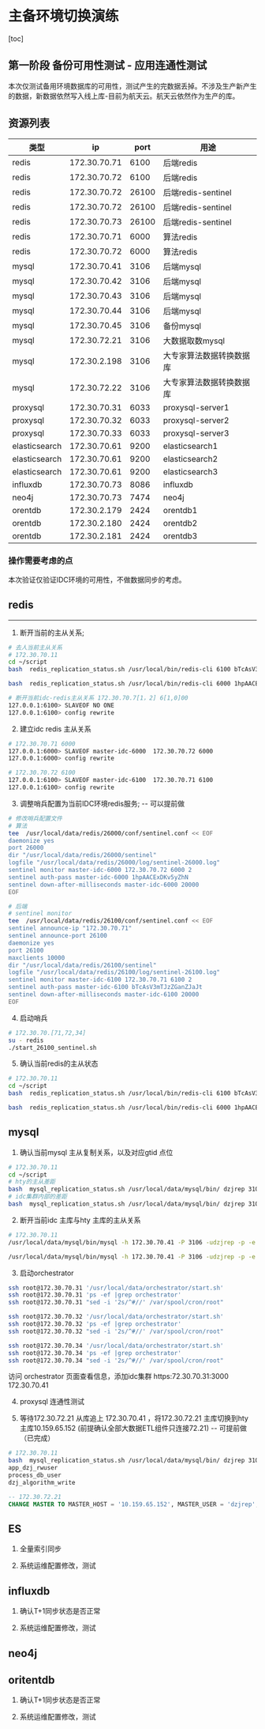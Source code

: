 
# 主备环境切换演练

[toc]

## 第一阶段 备份可用性测试 - 应用连通性测试

本次仅测试备用环境数据库的可用性，测试产生的完数据丢掉。不涉及生产新产生的数据，新数据依然写入线上库-目前为航天云。航天云依然作为生产的库。


## 资源列表

| 类型 | ip | port | 用途 | 
| -- | -- | -- | -- |
| redis | 172.30.70.71 | 6100 | 后端redis |  |  
| redis | 172.30.70.72 | 6100 | 后端redis |
| redis | 172.30.70.72 | 26100 | 后端redis-sentinel |
| redis | 172.30.70.72 | 26100 | 后端redis-sentinel |
| redis | 172.30.70.73 | 26100 | 后端redis-sentinel |
| redis | 172.30.70.71 | 6000 | 算法redis |
| redis | 172.30.70.72 | 6000 | 算法redis |
| mysql | 172.30.70.41 | 3106 | 后端mysql |
| mysql | 172.30.70.42 | 3106 | 后端mysql |
| mysql | 172.30.70.43 | 3106 | 后端mysql |
| mysql | 172.30.70.44 | 3106 | 后端mysql |
| mysql | 172.30.70.45 | 3106 | 备份mysql |
| mysql | 172.30.72.21 | 3106 | 大数据取数mysql |
| mysql | 172.30.2.198 | 3106 | 大专家算法数据转换数据库 |
| mysql | 172.30.72.22 | 3106 | 大专家算法数据转换数据库 |
| proxysql | 172.30.70.31 | 6033 | proxysql-server1 |
| proxysql | 172.30.70.32 | 6033 | proxysql-server2 |
| proxysql | 172.30.70.33 | 6033 | proxysql-server3 |
| elasticsearch | 172.30.70.61 | 9200 | elasticsearch1 |
| elasticsearch | 172.30.70.61 | 9200 | elasticsearch2 |
| elasticsearch | 172.30.70.61 | 9200 | elasticsearch3 |
| influxdb | 172.30.70.73 | 8086 | influxdb |
| neo4j | 172.30.70.73 | 7474 |  neo4j | 
| orentdb | 172.30.2.179 | 2424 | orentdb1 |
| orentdb | 172.30.2.180 | 2424 | orentdb2 |
| orentdb | 172.30.2.181 | 2424 | orentdb3 |

### 操作需要考虑的点

本次验证仅验证IDC环境的可用性，不做数据同步的考虑。  

## redis

---

1. 断开当前的主从关系;

```bash
# 去人当前主从关系
# 172.30.70.11 
cd ~/script
bash  redis_replication_status.sh /usr/local/bin/redis-cli 6100 bTcAsV3mTJzZGanZJaJt 172.30.70.71 172.30.70.72

bash  redis_replication_status.sh /usr/local/bin/redis-cli 6000 1hpAACExDKv5yZhN 172.30.70.71 172.30.70.72
```

```bash
# 断开当前idc-redis主从关系 172.30.70.7[1，2] 6[1,0]00
127.0.0.1:6100> SLAVEOF NO ONE
127.0.0.1:6100> config rewrite
```

2. 建立idc redis 主从关系
   
```bash
# 172.30.70.71 6000
127.0.0.1:6000> SLAVEOF master-idc-6000  172.30.70.72 6000
127.0.0.1:6000> config rewrite

# 172.30.70.72 6100
127.0.0.1:6100> SLAVEOF master-idc-6100  172.30.70.71 6100
127.0.0.1:6100> config rewrite
```

3. 调整哨兵配置为当前IDC环境redis服务; -- 可以提前做

```bash
# 修改哨兵配置文件
# 算法
tee  /usr/local/data/redis/26000/conf/sentinel.conf << EOF
daemonize yes
port 26000
dir "/usr/local/data/redis/26000/sentinel"
logfile "/usr/local/data/redis/26000/log/sentinel-26000.log"
sentinel monitor master-idc-6000 172.30.70.72 6000 2
sentinel auth-pass master-idc-6000 1hpAACExDKv5yZhN
sentinel down-after-milliseconds master-idc-6000 20000
EOF

# 后端
# sentinel monitor 
tee  /usr/local/data/redis/26100/conf/sentinel.conf << EOF
sentinel announce-ip "172.30.70.71"
sentinel announce-port 26100
daemonize yes
port 26100
maxclients 10000
dir "/usr/local/data/redis/26100/sentinel"
logfile "/usr/local/data/redis/26100/log/sentinel-26100.log"
sentinel monitor master-idc-6100 172.30.70.71 6100 2
sentinel auth-pass master-idc-6100 bTcAsV3mTJzZGanZJaJt
sentinel down-after-milliseconds master-idc-6100 20000
EOF
```

4. 启动哨兵

```bash
# 172.30.70.[71,72,34]
su - redis 
./start_26100_sentinel.sh
```

5. 确认当前redis的主从状态

```bash
# 172.30.70.11 
cd ~/script
bash  redis_replication_status.sh /usr/local/bin/redis-cli 6100 bTcAsV3mTJzZGanZJaJt 172.30.70.71 172.30.70.72

bash  redis_replication_status.sh /usr/local/bin/redis-cli 6000 1hpAACExDKv5yZhN 172.30.70.71 172.30.70.72
```


## mysql 

1. 确认当前mysql 主从复制关系，以及对应gtid 点位

```bash
# 172.30.70.11 
cd ~/script
# hty的主从差距
bash  mysql_replication_status.sh /usr/local/data/mysql/bin/ dzjrep 3106 10.159.65.152 172.30.70.41
# idc集群内部的差距 
bash  mysql_replication_status.sh /usr/local/data/mysql/bin/ dzjrep 3106 172.30.70.41 172.30.70.42 172.30.70.43 172.30.70.44 172.30.70.45 172.30.72.21
```

2. 断开当前idc 主库与hty 主库的主从关系

```bash
# 172.30.70.11 
/usr/local/data/mysql/bin/mysql -h 172.30.70.41 -P 3106 -udzjrep -p -e "show slave status;"

/usr/local/data/mysql/bin/mysql -h 172.30.70.41 -P 3106 -udzjrep -p -e "stop slave;"
```

3. 启动orchestrator

```bash
ssh root@172.30.70.31 '/usr/local/data/orchestrator/start.sh'
ssh root@172.30.70.31 'ps -ef |grep orchestrator'
ssh root@172.30.70.31 "sed -i '2s/^#//' /var/spool/cron/root"

ssh root@172.30.70.32 '/usr/local/data/orchestrator/start.sh'
ssh root@172.30.70.32 'ps -ef |grep orchestrator'
ssh root@172.30.70.32 "sed -i '2s/^#//' /var/spool/cron/root"

ssh root@172.30.70.34 '/usr/local/data/orchestrator/start.sh'
ssh root@172.30.70.34 'ps -ef |grep orchestrator'
ssh root@172.30.70.34 "sed -i '2s/^#//' /var/spool/cron/root"
```

访问 orchestrator 页面查看信息，添加idc集群
https:72.30.70.31:3000  
172.30.70.41   

4. proxysql 连通性测试


5. 等待172.30.72.21 从库追上 172.30.70.41 ，将172.30.72.21 主库切换到hty 主库10.159.65.152 (前提确认全部大数据ETL组件只连接72.21) -- 可提前做（已完成） 

```bash
# 172.30.70.11 
bash  mysql_replication_status.sh /usr/local/data/mysql/bin/ dzjrep 3106 10.159.65.152 172.30.72.21
app_dzj_rwuser
process_db_user
dzj_algorithm_write
```

```sql
-- 172.30.72.21
CHANGE MASTER TO MASTER_HOST = '10.159.65.152', MASTER_USER = 'dzjrep', MASTER_PASSWORD = 'Pw6nhngeKYf6tu5a', MASTER_PORT = 3106, MASTER_AUTO_POSITION = 1, MASTER_RETRY_COUNT = 10, MASTER_HEARTBEAT_PERIOD = 1000000; 
```

## ES 

1. 全量索引同步

2. 系统运维配置修改，测试

## influxdb

1. 确认T+1同步状态是否正常

2. 系统运维配置修改，测试

## neo4j

## oritentdb

1. 确认T+1同步状态是否正常

2. 系统运维配置修改，测试